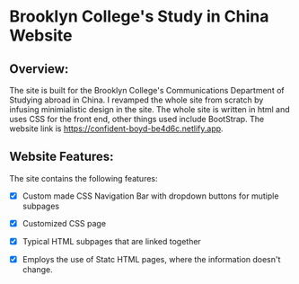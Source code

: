 # Brooklyn College's Study in China Website

## Overview: 

The site is built for the Brooklyn College's Communications Department of Studying abroad in China. I revamped the whole site from scratch by infusing minimialistic design in the site. 
The whole site is written in html and uses CSS for the front end, other things used include BootStrap. The website link is https://confident-boyd-be4d6c.netlify.app. 

## Website Features:

The site contains the following features: 
- [x] Custom made CSS Navigation Bar with dropdown buttons for mutiple subpages 
- [x] Customized CSS page 
- [x] Typical HTML subpages that are linked together
- [x] Employs the use of Statc HTML pages, where the information doesn't change.



